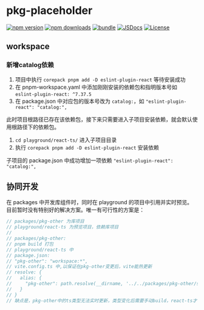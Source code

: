 # pkg-placeholder

[![npm version][npm-version-src]][npm-version-href]
[![npm downloads][npm-downloads-src]][npm-downloads-href]
[![bundle][bundle-src]][bundle-href]
[![JSDocs][jsdocs-src]][jsdocs-href]
[![License][license-src]][license-href]

[npm-version-src]: https://img.shields.io/npm/v/pkg-placeholder?style=flat&colorA=080f12&colorB=1fa669
[npm-version-href]: https://npmjs.com/package/pkg-placeholder
[npm-downloads-src]: https://img.shields.io/npm/dm/pkg-placeholder?style=flat&colorA=080f12&colorB=1fa669
[npm-downloads-href]: https://npmjs.com/package/pkg-placeholder
[bundle-src]: https://img.shields.io/bundlephobia/minzip/pkg-placeholder?style=flat&colorA=080f12&colorB=1fa669&label=minzip
[bundle-href]: https://bundlephobia.com/result?p=pkg-placeholder
[license-src]: https://img.shields.io/github/license/antfu/pkg-placeholder.svg?style=flat&colorA=080f12&colorB=1fa669
[license-href]: https://github.com/antfu/pkg-placeholder/blob/main/LICENSE
[jsdocs-src]: https://img.shields.io/badge/jsdocs-reference-080f12?style=flat&colorA=080f12&colorB=1fa669
[jsdocs-href]: https://www.jsdocs.io/package/pkg-placeholder

## workspace

### 新增catalog依赖

1. 项目中执行 `corepack pnpm add -D eslint-plugin-react` 等待安装成功
2. 在 pnpm-workspace.yaml 中添加刚刚安装的依赖包和指明版本号如 `eslint-plugin-react: ^7.37.5`
3. 在 package.json 中对应包的版本号改为 `catalog:`，如 `"eslint-plugin-react": "catalog:",`

此时项目根路径已存在该依赖包，接下来只需要进入子项目安装依赖，就会默认使用根路径下的依赖包。

1. `cd playground/react-ts/` 进入子项目目录
2. 执行 `corepack pnpm add -D eslint-plugin-react` 安装依赖

子项目的 package.json 中成功增加一项依赖 `"eslint-plugin-react": "catalog:",`

## 协同开发

在 packages 中开发库组件时，同时在 playground 的项目中引用并实时预览。目前暂时没有特别好的解决方案。唯一有可行性的方案是：

```javascript
// packages/pkg-other 为库项目
// playground/react-ts 为预览项目，依赖库项目
//
// packages/pkg-other:
// pnpm build 打包
// playground/react-ts 中
// package.json:
// "pkg-other": "workspace:*",
// vite.config.ts 中,以保证在pkg-other变更后，vite能热更新
// resolve: {
//   alias: {
//     "pkg-other": path.resolve(__dirname, '../../packages/pkg-other/src'),
//   }
// }
// 缺点是，pkg-other中的ts类型无法实时更新，类型变化后需要手动build，react-ts才不会有ts报错
```
